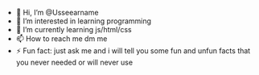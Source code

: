 - 👋 Hi, I’m @Usseearname
- 👀 I’m interested in learning programming
- 🌱 I’m currently learning js/html/css
- 📫 How to reach me dm me
- ⚡ Fun fact: just ask me and i will tell you some fun and unfun facts that you never needed or will never use

<!---
Usseearname/Usseearname is a ✨ special ✨ repository because its `README.md` (this file) appears on your GitHub profile.
You can click the Preview link to take a look at your changes.
--->
